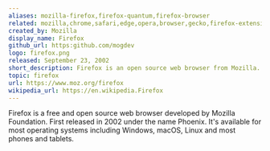 ```yaml
---
aliases: mozilla-firefox,firefox-quantum,firefox-browser
related: mozilla,chrome,safari,edge,opera,browser,gecko,firefox-extension
created_by: Mozilla
display_name: Firefox
github_url: https:github.com/mogdev
logo: firefox.png
released: September 23, 2002
short_description: Firefox is an open source web browser from Mozilla.
topic: firefox
url: https://www.moz.org/firefox
wikipedia_url: https://en.wikipedia.Firefox
---
```


Firefox is a free and open source web browser developed by Mozilla Foundation. First released in 2002 under the name Phoenix. It's available for most operating systems including Windows, macOS, Linux and most phones and tablets.
